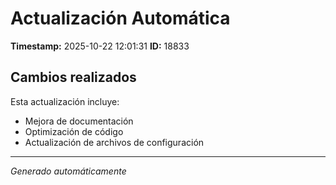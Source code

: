# Actualización Automática

**Timestamp:** 2025-10-22 12:01:31
**ID:** 18833

## Cambios realizados

Esta actualización incluye:
- Mejora de documentación
- Optimización de código
- Actualización de archivos de configuración

---
*Generado automáticamente*
